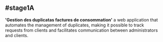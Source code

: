 #stage1A
---
**'Gestion des duplicatas factures de consommation'** a web application that automates the management of duplicates, making it possible to track requests from clients and facilitates communication between administrators and clients.
